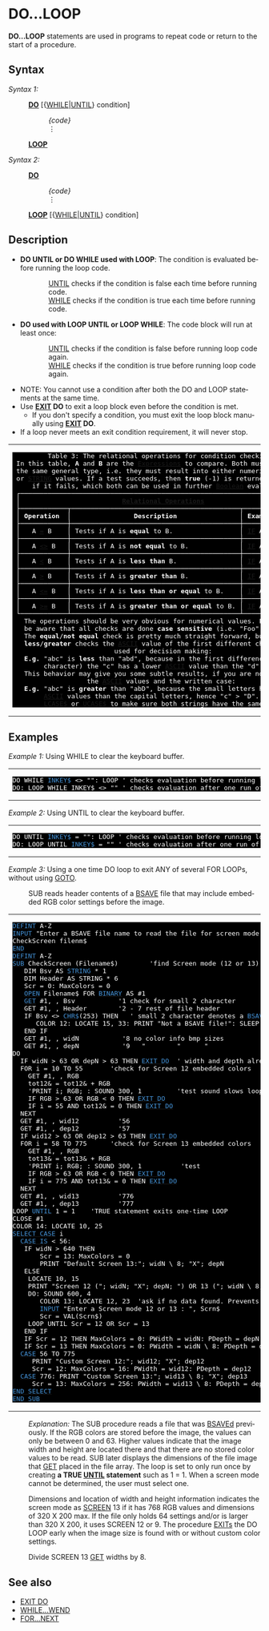 <style>pre.codeide, pre.outputfixed, .outputcrt0 { background-color: #000 !important; color: #FFF !important; }</style><!DOCTYPE html>
<html class="client-nojs" dir="ltr" lang="en">
<head>
<title>DO...LOOP - QB64 Phoenix Edition Wiki</title>
</head>
<body class="mediawiki ltr sitedir-ltr mw-hide-empty-elt ns-0 ns-subject page-DO_LOOP rootpage-DO_LOOP skin-vector action-view skin-vector-legacy vector-feature-language-in-header-enabled vector-feature-language-in-main-page-header-disabled vector-feature-language-alert-in-sidebar-disabled vector-feature-sticky-header-disabled vector-feature-sticky-header-edit-disabled vector-feature-table-of-contents-disabled vector-feature-visual-enhancement-next-disabled">
<div class="mw-body" id="content" role="main">
<a id="top"></a>
<h1 class="firstHeading mw-first-heading" id="firstHeading"><span class="mw-page-title-main">DO...LOOP</span></h1>
<div class="vector-body" id="bodyContent">
<div class="mw-body-content mw-content-ltr" dir="ltr" id="mw-content-text" lang="en"><div class="mw-parser-output"><p><b>DO...LOOP</b> statements are used in programs to repeat code or return to the start of a procedure.
</p>
<h2><span class="mw-headline" id="Syntax">Syntax</span></h2>
<p><i>Syntax 1:</i>
</p>
<dl><dd><b><a class="mw-redirect" href="DO" title="DO">DO</a></b> [{<a class="mw-redirect" href="WHILE" title="WHILE">WHILE</a>|<a href="UNTIL" title="UNTIL">UNTIL</a>} condition]
<dl><dd><i>{code}</i></dd>
<dd>⋮</dd></dl></dd>
<dd><b><a href="LOOP" title="LOOP">LOOP</a></b></dd></dl>
<p>
<i>Syntax 2:</i>
</p>
<dl><dd><b><a class="mw-redirect" href="DO" title="DO">DO</a></b>
<dl><dd><i>{code}</i></dd>
<dd>⋮</dd></dl></dd>
<dd><b><a href="LOOP" title="LOOP">LOOP</a></b> [{<a class="mw-redirect" href="WHILE" title="WHILE">WHILE</a>|<a href="UNTIL" title="UNTIL">UNTIL</a>} condition]</dd></dl>
<p>
</p>
<h2><span class="mw-headline" id="Description">Description</span></h2>
<ul><li><b>DO UNTIL or DO WHILE used with LOOP</b>: The condition is evaluated before running the loop code.</li></ul>
<dl><dd><dl><dd><a href="UNTIL" title="UNTIL">UNTIL</a> checks if the condition is false each time before running code.</dd>
<dd><a class="mw-redirect" href="WHILE" title="WHILE">WHILE</a> checks if the condition is true each time before running code.</dd></dl></dd></dl>
<ul><li><b>DO used with LOOP UNTIL or LOOP WHILE</b>: The code block will run at least once:</li></ul>
<dl><dd><dl><dd><a href="UNTIL" title="UNTIL">UNTIL</a> checks if the condition is false before running loop code again.</dd>
<dd><a class="mw-redirect" href="WHILE" title="WHILE">WHILE</a> checks if the condition is true before running loop code again.</dd></dl></dd></dl>
<ul><li>NOTE: You cannot use a condition after both the DO and LOOP statements at the same time.</li>
<li>Use <b><a href="EXIT" title="EXIT">EXIT</a> DO</b> to exit a loop block even before the condition is met.
<ul><li>If you don't specify a condition, you must exit the loop block manually using <b><a href="EXIT" title="EXIT">EXIT</a> DO</b>.</li></ul></li>
<li>If a loop never meets an exit condition requirement, it will never stop.</li></ul>
<p>
</p>
<table cellpadding="5px" width="100%">
<tbody><tr>
<td><pre class="outputfixed">         Table 3: The relational operations for condition checking.
 In this table, <b>A</b> and <b>B</b> are the <a href="Expression" title="Expression">Expressions</a> to compare. Both must represent
 the same general type, i.e. they must result into either numerical values
 or <a href="STRING" title="STRING">STRING</a> values. If a test succeeds, then <b>true</b> (-1) is returned, <b>false</b> (0)
     if it fails, which both can be used in further <a href="Boolean" title="Boolean">Boolean</a> evaluations.
 ┌─────────────────────────────────────────────────────────────────────────┐
 │                          <b><a href="Relational_Operations" title="Relational Operations">Relational Operations</a></b>                          │
 ├────────────┬───────────────────────────────────────────┬────────────────┤
 │ <b>Operation</b>  │                <b>Description</b>                │ <b>Example usage</b>  │
 ├────────────┼───────────────────────────────────────────┼────────────────┤
 │   A <a href="Equal" title="Equal">=</a> B    │ Tests if A is <b>equal</b> to B.                 │ <a class="mw-redirect" href="IF" title="IF">IF</a> A <a href="Equal" title="Equal">=</a> B <a href="THEN" title="THEN">THEN</a>  │
 ├────────────┼───────────────────────────────────────────┼────────────────┤
 │   A <a href="Not_Equal" title="Not Equal">&lt;&gt;</a> B   │ Tests if A is <b>not equal</b> to B.             │ <a class="mw-redirect" href="IF" title="IF">IF</a> A <a href="Not_Equal" title="Not Equal">&lt;&gt;</a> B <a href="THEN" title="THEN">THEN</a> │
 ├────────────┼───────────────────────────────────────────┼────────────────┤
 │   A <a href="Less_Than" title="Less Than">&lt;</a> B    │ Tests if A is <b>less than</b> B.                │ <a class="mw-redirect" href="IF" title="IF">IF</a> A <a href="Less_Than" title="Less Than">&lt;</a> B <a href="THEN" title="THEN">THEN</a>  │
 ├────────────┼───────────────────────────────────────────┼────────────────┤
 │   A <a href="Greater_Than" title="Greater Than">&gt;</a> B    │ Tests if A is <b>greater than</b> B.             │ <a class="mw-redirect" href="IF" title="IF">IF</a> A <a href="Greater_Than" title="Greater Than">&gt;</a> B <a href="THEN" title="THEN">THEN</a>  │
 ├────────────┼───────────────────────────────────────────┼────────────────┤
 │   A <a href="Less_Than_Or_Equal" title="Less Than Or Equal">&lt;=</a> B   │ Tests if A is <b>less than or equal</b> to B.    │ <a class="mw-redirect" href="IF" title="IF">IF</a> A <a href="Less_Than_Or_Equal" title="Less Than Or Equal">&lt;=</a> B <a href="THEN" title="THEN">THEN</a> │
 ├────────────┼───────────────────────────────────────────┼────────────────┤
 │   A <a href="Greater_Than_Or_Equal" title="Greater Than Or Equal">&gt;=</a> B   │ Tests if A is <b>greater than or equal</b> to B. │ <a class="mw-redirect" href="IF" title="IF">IF</a> A <a href="Greater_Than_Or_Equal" title="Greater Than Or Equal">&gt;=</a> B <a href="THEN" title="THEN">THEN</a> │
 └────────────┴───────────────────────────────────────────┴────────────────┘
   The operations should be very obvious for numerical values. For strings
   be aware that all checks are done <b>case sensitive</b> (i.e. "Foo" &lt;&gt; "foo").
   The <b>equal</b>/<b>not equal</b> check is pretty much straight forward, but for the
   <b>less</b>/<b>greater</b> checks the <a href="ASCII" title="ASCII">ASCII</a> value of the first different character is
                          used for decision making:
   <b>E.g.</b> "abc" is <b>less</b> than "abd", because in the first difference (the 3rd
        character) the "c" has a lower <a href="ASCII" title="ASCII">ASCII</a> value than the "d".
   This behavior may give you some subtle results, if you are not aware of
                   the <a href="ASCII" title="ASCII">ASCII</a> values and the written case:
   <b>E.g.</b> "abc" is <b>greater</b> than "abD", because the small letters have higher
        <a href="ASCII" title="ASCII">ASCII</a> values than the capital letters, hence "c" &gt; "D". You may use
        <a href="LCASE$" title="LCASE$">LCASE$</a> or <a href="UCASE$" title="UCASE$">UCASE$</a> to make sure both strings have the same case.
</pre>
</td></tr></tbody></table>
<p>
</p>
<h2><span class="mw-headline" id="Examples">Examples</span></h2>
<p><i>Example 1:</i> Using WHILE to clear the keyboard buffer.
</p>
<table cellpadding="15px" width="100%">
<tbody><tr>
<td><pre class="codeide">
DO WHILE <a href="INKEY$" title="INKEY$"><span style="color:#4593D8;">INKEY$</span></a> &lt;&gt; "": LOOP ' checks evaluation before running loop code
DO: LOOP WHILE INKEY$ &lt;&gt; "" ' checks evaluation after one run of loop code
</pre>
</td></tr></tbody></table>
<p>
<i>Example 2:</i> Using UNTIL to clear the keyboard buffer.
</p>
<table cellpadding="15px" width="100%">
<tbody><tr>
<td><pre class="codeide">
DO UNTIL <a href="INKEY$" title="INKEY$"><span style="color:#4593D8;">INKEY$</span></a> = "": LOOP ' checks evaluation before running loop code
DO: LOOP UNTIL <a href="INKEY$" title="INKEY$"><span style="color:#4593D8;">INKEY$</span></a> = "" ' checks evaluation after one run of loop code
</pre>
</td></tr></tbody></table>
<p>
<i>Example 3:</i> Using a one time DO loop to exit ANY of several FOR LOOPs, without using <a href="GOTO" title="GOTO">GOTO</a>.
</p>
<dl><dd>SUB reads header contents of a <a href="BSAVE" title="BSAVE">BSAVE</a> file that may include embedded RGB color settings before the image.</dd></dl>
<table cellpadding="15px" width="100%">
<tbody><tr>
<td><pre class="codeide"><a href="DEFINT" title="DEFINT"><span style="color:#4593D8;">DEFINT</span></a> A-Z
<a href="INPUT" title="INPUT"><span style="color:#4593D8;">INPUT</span></a> "Enter a BSAVE file name to read the file for screen mode:"', filenm$
CheckScreen filenm$
<a href="END" title="END"><span style="color:#4593D8;">END</span></a>
<a href="DEFINT" title="DEFINT"><span style="color:#4593D8;">DEFINT</span></a> A-Z
<a href="SUB" title="SUB"><span style="color:#4593D8;">SUB</span></a> CheckScreen (Filename$)        'find Screen mode (12 or 13) and image dimensions
   DIM Bsv AS <a href="STRING" title="STRING"><span style="color:#4593D8;">STRING</span></a> * 1
   DIM Header AS STRING * 6
   Scr = 0: MaxColors = 0
   <a href="OPEN" title="OPEN"><span style="color:#4593D8;">OPEN</span></a> Filename$ FOR <a class="mw-redirect" href="BINARY" title="BINARY"><span style="color:#4593D8;">BINARY</span></a> AS #1
   <a href="GET" title="GET"><span style="color:#4593D8;">GET</span></a> #1, , Bsv           '1 check for small 2 character
   GET #1, , Header        '2 - 7 rest of file header
   IF Bsv &lt;&gt; <a href="CHR$" title="CHR$"><span style="color:#4593D8;">CHR$</span></a>(253) THEN   ' small 2 character denotes a <a href="BSAVE" title="BSAVE"><span style="color:#4593D8;">BSAVE</span></a> file
      COLOR 12: LOCATE 15, 33: PRINT "Not a BSAVE file!": SLEEP 3: <a href="EXIT" title="EXIT"><span style="color:#4593D8;">EXIT</span></a> SUB
   END IF
   GET #1, , widN           '8 no color info bmp sizes
   GET #1, , depN           '9   "        "      "
DO
  IF widN &gt; 63 OR depN &gt; 63 THEN <a href="EXIT_DO" title="EXIT DO"><span style="color:#4593D8;">EXIT DO</span></a>  ' width and depth already found
  FOR i = 10 TO 55       'check for Screen 12 embedded colors
    GET #1, , RGB
    tot12&amp; = tot12&amp; + RGB
    'PRINT i; RGB; : SOUND 300, 1         'test sound slows loop in QB
    IF RGB &gt; 63 OR RGB &lt; 0 THEN <a href="EXIT_DO" title="EXIT DO"><span style="color:#4593D8;">EXIT DO</span></a>
    IF i = 55 AND tot12&amp; = 0 THEN <a href="EXIT_DO" title="EXIT DO"><span style="color:#4593D8;">EXIT DO</span></a>
  NEXT
  GET #1, , wid12          '56
  GET #1, , dep12          '57
  IF wid12 &gt; 63 OR dep12 &gt; 63 THEN <a href="EXIT_DO" title="EXIT DO"><span style="color:#4593D8;">EXIT DO</span></a>
  FOR i = 58 TO 775      'check for Screen 13 embedded colors
    GET #1, , RGB
    tot13&amp; = tot13&amp; + RGB
    'PRINT i; RGB; : SOUND 300, 1          'test
    IF RGB &gt; 63 OR RGB &lt; 0 THEN <a href="EXIT_DO" title="EXIT DO"><span style="color:#4593D8;">EXIT DO</span></a>
    IF i = 775 AND tot13&amp; = 0 THEN <a href="EXIT_DO" title="EXIT DO"><span style="color:#4593D8;">EXIT DO</span></a>
  NEXT
  GET #1, , wid13          '776
  GET #1, , dep13          '777
LOOP <a href="UNTIL" title="UNTIL"><span style="color:#4593D8;">UNTIL</span></a> 1 = 1    'TRUE statement exits one-time LOOP
CLOSE #1
COLOR 14: LOCATE 10, 25
<a href="SELECT_CASE" title="SELECT CASE"><span style="color:#4593D8;">SELECT CASE</span></a> i
  <a class="mw-redirect" href="CASE_IS" title="CASE IS"><span style="color:#4593D8;">CASE IS</span></a> &lt; 56:
   IF widN &gt; 640 THEN
       Scr = 13: MaxColors = 0
       PRINT "Default Screen 13:"; widN \ 8; "X"; depN
   ELSE
    LOCATE 10, 15
    PRINT "Screen 12 ("; widN; "X"; depN; ") OR 13 ("; widN \ 8; "X"; depN; ")"
    DO: SOUND 600, 4
       COLOR 13: LOCATE 12, 23  'ask if no data found. Prevents ERROR opening in wrong mode
       <a href="INPUT" title="INPUT"><span style="color:#4593D8;">INPUT</span></a> "Enter a Screen mode 12 or 13 : ", Scrn$
       Scr = VAL(Scrn$)
    LOOP UNTIL Scr = 12 OR Scr = 13
   END IF
   IF Scr = 12 THEN MaxColors = 0: PWidth = widN: PDepth = depN
   IF Scr = 13 THEN MaxColors = 0: PWidth = widN \ 8: PDepth = depN
  <a class="mw-redirect" href="CASE" title="CASE"><span style="color:#4593D8;">CASE</span></a> 56 TO 775
     PRINT "Custom Screen 12:"; wid12; "X"; dep12
     Scr = 12: MaxColors = 16: PWidth = wid12: PDepth = dep12
  <a class="mw-redirect" href="CASE" title="CASE"><span style="color:#4593D8;">CASE</span></a> 776: PRINT "Custom Screen 13:"; wid13 \ 8; "X"; dep13
     Scr = 13: MaxColors = 256: PWidth = wid13 \ 8: PDepth = dep13
<a href="END_SELECT" title="END SELECT"><span style="color:#4593D8;">END SELECT</span></a>
<a href="END_SUB" title="END SUB"><span style="color:#4593D8;">END SUB</span></a>
</pre>
</td></tr></tbody></table>
<dl><dd><i>Explanation:</i> The SUB procedure reads a file that was <a href="BSAVE" title="BSAVE">BSAVEd</a> previously. If the RGB colors are stored before the image, the values can only be between 0 and 63. Higher values indicate that the image width and height are located there and that there are no stored color values to be read. SUB later displays the dimensions of the file image that <a href="GET_(graphics_statement)" title="GET (graphics statement)">GET</a> placed in the file array. The loop is set to only run once by creating <b>a TRUE <a href="UNTIL" title="UNTIL">UNTIL</a> statement</b> such as 1 = 1. When a screen mode cannot be determined, the user must select one.</dd></dl>
<dl><dd>Dimensions and location of width and height information indicates the screen mode as <a href="SCREEN" title="SCREEN">SCREEN</a> 13 if it has 768 RGB values and dimensions of 320 X 200 max. If the file only holds 64 settings and/or is larger than 320 X 200, it uses SCREEN 12 or 9. The procedure <a href="EXIT" title="EXIT">EXITs</a> the DO LOOP early when the image size is found with or without custom color settings.</dd></dl>
<dl><dd>Divide SCREEN 13 <a href="GET_(graphics_statement)" title="GET (graphics statement)">GET</a> widths by 8.</dd></dl>
<p>
</p>
<h2><span class="mw-headline" id="See_also">See also</span></h2>
<ul><li><a href="EXIT_DO" title="EXIT DO">EXIT DO</a></li>
<li><a href="WHILE...WEND" title="WHILE...WEND">WHILE...WEND</a></li>
<li><a href="FOR...NEXT" title="FOR...NEXT">FOR...NEXT</a></li></ul>
<p>
</p>
<!-- 
NewPP limit report
Cached time: 20240715031552
Cache expiry: 86400
Reduced expiry: false
Complications: [show‐toc]
CPU time usage: 0.032 seconds
Real time usage: 0.043 seconds
Preprocessor visited node count: 241/1000000
Post‐expand include size: 6983/2097152 bytes
Template argument size: 359/2097152 bytes
Highest expansion depth: 3/100
Expensive parser function count: 0/100
Unstrip recursion depth: 0/20
Unstrip post‐expand size: 0/5000000 bytes
-->
<!--
Transclusion expansion time report (%,ms,calls,template)
100.00%   24.794      1 -total
 28.45%    7.055      1 Template:RelationalOperationsPlugin
  9.88%    2.450     29 Template:Cl
  8.36%    2.073      1 Template:PageSyntax
  8.33%    2.064      1 Template:Small
  7.01%    1.737      1 Template:PageDescription
  6.97%    1.727      1 Template:PageNavigation
  6.28%    1.556      1 Template:FixedStart
  6.15%    1.525      1 Template:PageSeeAlso
  5.84%    1.448      1 Template:PageExamples
-->
<!-- Saved in parser cache with key qb64pnix_mw19894-mwmb_:pcache:idhash:459-0!canonical and timestamp 20240715031551 and revision id 7865.
 -->
</div>
</div>
</div>
</div>
</body>
</html>